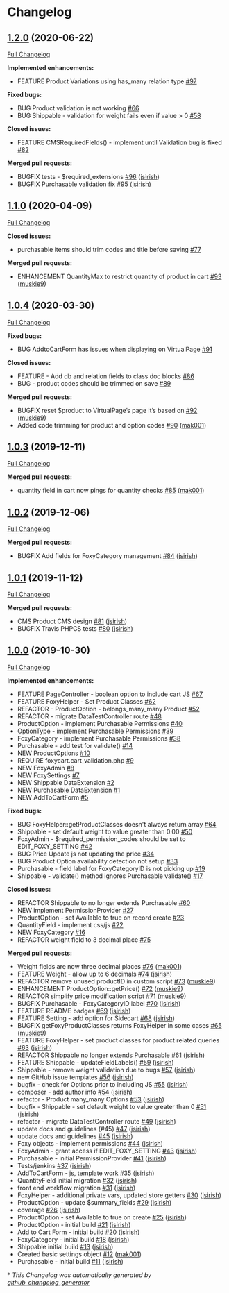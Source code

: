 # Changelog

## [1.2.0](https://github.com/dynamic/silverstripe-foxy/tree/1.2.0) (2020-06-22)

[Full Changelog](https://github.com/dynamic/silverstripe-foxy/compare/1.1.0...1.2.0)

**Implemented enhancements:**

- FEATURE Product Variations using has\_many relation type [\#97](https://github.com/dynamic/silverstripe-foxy/issues/97)

**Fixed bugs:**

- BUG Product validation is not working [\#66](https://github.com/dynamic/silverstripe-foxy/issues/66)
- BUG Shippable - validation for weight fails even if value \> 0 [\#58](https://github.com/dynamic/silverstripe-foxy/issues/58)

**Closed issues:**

- FEATURE CMSRequiredFIelds\(\) - implement until Validation bug is fixed [\#82](https://github.com/dynamic/silverstripe-foxy/issues/82)

**Merged pull requests:**

- BUGFIX tests - $required\_extensions [\#96](https://github.com/dynamic/silverstripe-foxy/pull/96) ([jsirish](https://github.com/jsirish))
- BUGFIX Purchasable validation fix [\#95](https://github.com/dynamic/silverstripe-foxy/pull/95) ([jsirish](https://github.com/jsirish))

## [1.1.0](https://github.com/dynamic/silverstripe-foxy/tree/1.1.0) (2020-04-09)

[Full Changelog](https://github.com/dynamic/silverstripe-foxy/compare/1.0.4...1.1.0)

**Closed issues:**

- purchasable items should trim codes and title before saving [\#77](https://github.com/dynamic/silverstripe-foxy/issues/77)

**Merged pull requests:**

- ENHANCEMENT QuantityMax to restrict quantity of product in cart [\#93](https://github.com/dynamic/silverstripe-foxy/pull/93) ([muskie9](https://github.com/muskie9))

## [1.0.4](https://github.com/dynamic/silverstripe-foxy/tree/1.0.4) (2020-03-30)

[Full Changelog](https://github.com/dynamic/silverstripe-foxy/compare/1.0.3...1.0.4)

**Fixed bugs:**

- BUG AddtoCartForm has issues when displaying on VirtualPage [\#91](https://github.com/dynamic/silverstripe-foxy/issues/91)

**Closed issues:**

- FEATURE - Add db and relation fields to class doc blocks [\#86](https://github.com/dynamic/silverstripe-foxy/issues/86)
- BUG - product codes should be trimmed on save [\#89](https://github.com/dynamic/silverstripe-foxy/issues/89)

**Merged pull requests:**

- BUGFIX reset $product to VirtualPage’s page it’s based on [\#92](https://github.com/dynamic/silverstripe-foxy/pull/92) ([muskie9](https://github.com/muskie9))
- Added code trimming for product and option codes [\#90](https://github.com/dynamic/silverstripe-foxy/pull/90) ([mak001](https://github.com/mak001))

## [1.0.3](https://github.com/dynamic/silverstripe-foxy/tree/1.0.3) (2019-12-11)

[Full Changelog](https://github.com/dynamic/silverstripe-foxy/compare/1.0.2...1.0.3)

**Merged pull requests:**

- quantity field in cart now pings for quantity checks [\#85](https://github.com/dynamic/silverstripe-foxy/pull/85) ([mak001](https://github.com/mak001))

## [1.0.2](https://github.com/dynamic/silverstripe-foxy/tree/1.0.2) (2019-12-06)

[Full Changelog](https://github.com/dynamic/silverstripe-foxy/compare/1.0.1...1.0.2)

**Merged pull requests:**

- BUGFIX Add fields for FoxyCategory management [\#84](https://github.com/dynamic/silverstripe-foxy/pull/84) ([jsirish](https://github.com/jsirish))

## [1.0.1](https://github.com/dynamic/silverstripe-foxy/tree/1.0.1) (2019-11-12)

[Full Changelog](https://github.com/dynamic/silverstripe-foxy/compare/1.0.0...1.0.1)

**Merged pull requests:**

- CMS Product CMS design [\#81](https://github.com/dynamic/silverstripe-foxy/pull/81) ([jsirish](https://github.com/jsirish))
- BUGFIX Travis PHPCS tests [\#80](https://github.com/dynamic/silverstripe-foxy/pull/80) ([jsirish](https://github.com/jsirish))

## [1.0.0](https://github.com/dynamic/silverstripe-foxy/tree/1.0.0) (2019-10-30)

[Full Changelog](https://github.com/dynamic/silverstripe-foxy/compare/ec5d269858b4774277fd21c60e5ce76023730e6f...1.0.0)

**Implemented enhancements:**

- FEATURE PageController - boolean option to include cart JS  [\#67](https://github.com/dynamic/silverstripe-foxy/issues/67)
- FEATURE FoxyHelper - Set Product Classes [\#62](https://github.com/dynamic/silverstripe-foxy/issues/62)
- REFACTOR - ProductOption - belongs\_many\_many Product [\#52](https://github.com/dynamic/silverstripe-foxy/issues/52)
- REFACTOR - migrate DataTestController route [\#48](https://github.com/dynamic/silverstripe-foxy/issues/48)
- ProductOption - implement Purchasable Permissions [\#40](https://github.com/dynamic/silverstripe-foxy/issues/40)
- OptionType - implement Purchasable Permissions [\#39](https://github.com/dynamic/silverstripe-foxy/issues/39)
- FoxyCategory - implement Purchasable Permissions [\#38](https://github.com/dynamic/silverstripe-foxy/issues/38)
- Purchasable - add test for validate\(\) [\#14](https://github.com/dynamic/silverstripe-foxy/issues/14)
- NEW ProductOptions [\#10](https://github.com/dynamic/silverstripe-foxy/issues/10)
- REQUIRE foxycart.cart\_validation.php [\#9](https://github.com/dynamic/silverstripe-foxy/issues/9)
- NEW FoxyAdmin [\#8](https://github.com/dynamic/silverstripe-foxy/issues/8)
- NEW FoxySettings [\#7](https://github.com/dynamic/silverstripe-foxy/issues/7)
- NEW Shippable DataExtension [\#2](https://github.com/dynamic/silverstripe-foxy/issues/2)
- NEW Purchasable DataExtension [\#1](https://github.com/dynamic/silverstripe-foxy/issues/1)
- NEW AddToCartForm [\#5](https://github.com/dynamic/silverstripe-foxy/issues/5)

**Fixed bugs:**

- BUG FoxyHelper::getProductClasses doesn't always return array [\#64](https://github.com/dynamic/silverstripe-foxy/issues/64)
- Shippable - set default weight to value greater than 0.00 [\#50](https://github.com/dynamic/silverstripe-foxy/issues/50)
- FoxyAdmin - $required\_permission\_codes should be set to EDIT\_FOXY\_SETTING [\#42](https://github.com/dynamic/silverstripe-foxy/issues/42)
- BUG Price Update js not updating the price [\#34](https://github.com/dynamic/silverstripe-foxy/issues/34)
- BUG Product Option availability detection not setup [\#33](https://github.com/dynamic/silverstripe-foxy/issues/33)
- Purchasable - field label for FoxyCategoryID is not picking up [\#19](https://github.com/dynamic/silverstripe-foxy/issues/19)
- Shippable - validate\(\) method ignores Purchasable validate\(\) [\#17](https://github.com/dynamic/silverstripe-foxy/issues/17)

**Closed issues:**

- REFACTOR Shippable to no longer extends Purchasable [\#60](https://github.com/dynamic/silverstripe-foxy/issues/60)
- NEW implement PermissionProvider [\#27](https://github.com/dynamic/silverstripe-foxy/issues/27)
- ProductOption - set Available to true on record create [\#23](https://github.com/dynamic/silverstripe-foxy/issues/23)
- QuantityField - implement css/js [\#22](https://github.com/dynamic/silverstripe-foxy/issues/22)
- NEW FoxyCategory [\#16](https://github.com/dynamic/silverstripe-foxy/issues/16)
- REFACTOR weight field to 3 decimal place [\#75](https://github.com/dynamic/silverstripe-foxy/issues/75)

**Merged pull requests:**

- Weight fields are now three decimal places [\#76](https://github.com/dynamic/silverstripe-foxy/pull/76) ([mak001](https://github.com/mak001))
- FEATURE Weight - allow up to 6 decimals [\#74](https://github.com/dynamic/silverstripe-foxy/pull/74) ([jsirish](https://github.com/jsirish))
- REFACTOR remove unused productID in custom script [\#73](https://github.com/dynamic/silverstripe-foxy/pull/73) ([muskie9](https://github.com/muskie9))
- ENHANCEMENT ProductOption::getPrice\(\) [\#72](https://github.com/dynamic/silverstripe-foxy/pull/72) ([muskie9](https://github.com/muskie9))
- REFACTOR simplify price modification script [\#71](https://github.com/dynamic/silverstripe-foxy/pull/71) ([muskie9](https://github.com/muskie9))
- BUGFIX Purchasable - FoxyCategoryID label [\#70](https://github.com/dynamic/silverstripe-foxy/pull/70) ([jsirish](https://github.com/jsirish))
- FEATURE README badges [\#69](https://github.com/dynamic/silverstripe-foxy/pull/69) ([jsirish](https://github.com/jsirish))
- FEATURE Setting - add option for Sidecart [\#68](https://github.com/dynamic/silverstripe-foxy/pull/68) ([jsirish](https://github.com/jsirish))
-  BUGFIX getFoxyProductClasses returns FoxyHelper in some cases [\#65](https://github.com/dynamic/silverstripe-foxy/pull/65) ([muskie9](https://github.com/muskie9))
- FEATURE FoxyHelper - set product classes for product related queries [\#63](https://github.com/dynamic/silverstripe-foxy/pull/63) ([jsirish](https://github.com/jsirish))
- REFACTOR Shippable no longer extends Purchasable [\#61](https://github.com/dynamic/silverstripe-foxy/pull/61) ([jsirish](https://github.com/jsirish))
- FEATURE Shippable - updateFieldLabels\(\) [\#59](https://github.com/dynamic/silverstripe-foxy/pull/59) ([jsirish](https://github.com/jsirish))
- Shippable - remove weight validation due to bugs [\#57](https://github.com/dynamic/silverstripe-foxy/pull/57) ([jsirish](https://github.com/jsirish))
- new GitHub issue templates [\#56](https://github.com/dynamic/silverstripe-foxy/pull/56) ([jsirish](https://github.com/jsirish))
- bugfix - check for Options prior to including JS [\#55](https://github.com/dynamic/silverstripe-foxy/pull/55) ([jsirish](https://github.com/jsirish))
- composer - add author info [\#54](https://github.com/dynamic/silverstripe-foxy/pull/54) ([jsirish](https://github.com/jsirish))
- refactor - Product many\_many Options [\#53](https://github.com/dynamic/silverstripe-foxy/pull/53) ([jsirish](https://github.com/jsirish))
- bugfix - Shippable - set default weight to value greater than 0 [\#51](https://github.com/dynamic/silverstripe-foxy/pull/51) ([jsirish](https://github.com/jsirish))
- refactor - migrate DataTestController route [\#49](https://github.com/dynamic/silverstripe-foxy/pull/49) ([jsirish](https://github.com/jsirish))
- update docs and guidelines \(\#45\) [\#47](https://github.com/dynamic/silverstripe-foxy/pull/47) ([jsirish](https://github.com/jsirish))
- update docs and guidelines [\#45](https://github.com/dynamic/silverstripe-foxy/pull/45) ([jsirish](https://github.com/jsirish))
- Foxy objects - implement permissions [\#44](https://github.com/dynamic/silverstripe-foxy/pull/44) ([jsirish](https://github.com/jsirish))
- FoxyAdmin - grant access if EDIT\_FOXY\_SETTING [\#43](https://github.com/dynamic/silverstripe-foxy/pull/43) ([jsirish](https://github.com/jsirish))
- Purchasable - initial PermissionProvider [\#41](https://github.com/dynamic/silverstripe-foxy/pull/41) ([jsirish](https://github.com/jsirish))
- Tests/jenkins [\#37](https://github.com/dynamic/silverstripe-foxy/pull/37) ([jsirish](https://github.com/jsirish))
- AddToCartForm - js, template work [\#35](https://github.com/dynamic/silverstripe-foxy/pull/35) ([jsirish](https://github.com/jsirish))
- QuantityField initial migration [\#32](https://github.com/dynamic/silverstripe-foxy/pull/32) ([jsirish](https://github.com/jsirish))
- front end workflow migration [\#31](https://github.com/dynamic/silverstripe-foxy/pull/31) ([jsirish](https://github.com/jsirish))
- FoxyHelper - additional private vars, updated store getters [\#30](https://github.com/dynamic/silverstripe-foxy/pull/30) ([jsirish](https://github.com/jsirish))
- ProductOption - update $summary\_fields [\#29](https://github.com/dynamic/silverstripe-foxy/pull/29) ([jsirish](https://github.com/jsirish))
- coverage [\#26](https://github.com/dynamic/silverstripe-foxy/pull/26) ([jsirish](https://github.com/jsirish))
- ProductOption - set Available to true on create [\#25](https://github.com/dynamic/silverstripe-foxy/pull/25) ([jsirish](https://github.com/jsirish))
- ProductOption - initial build [\#21](https://github.com/dynamic/silverstripe-foxy/pull/21) ([jsirish](https://github.com/jsirish))
- Add to Cart Form - initial build [\#20](https://github.com/dynamic/silverstripe-foxy/pull/20) ([jsirish](https://github.com/jsirish))
- FoxyCategory - initial build [\#18](https://github.com/dynamic/silverstripe-foxy/pull/18) ([jsirish](https://github.com/jsirish))
- Shippable initial build [\#13](https://github.com/dynamic/silverstripe-foxy/pull/13) ([jsirish](https://github.com/jsirish))
- Created basic settings object [\#12](https://github.com/dynamic/silverstripe-foxy/pull/12) ([mak001](https://github.com/mak001))
- Purchasable - initial build [\#11](https://github.com/dynamic/silverstripe-foxy/pull/11) ([jsirish](https://github.com/jsirish))



\* *This Changelog was automatically generated by [github_changelog_generator](https://github.com/github-changelog-generator/github-changelog-generator)*
